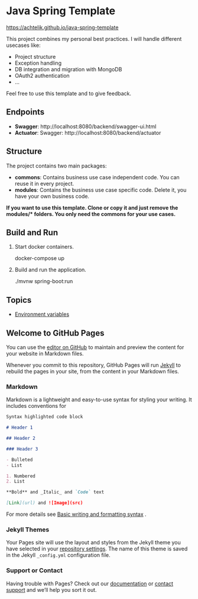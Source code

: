 # Java Spring Template
https://achtelik.github.io/java-spring-template

This project combines my personal best practices. I will handle different usecases like:

* Project structure
* Exception handling
* DB integration and migration with MongoDB
* OAuth2 authentication
* ...

Feel free to use this template and to give feedback.

## Endpoints

* __Swagger__: http://localhost:8080/backend/swagger-ui.html
* __Actuator__: Swagger: http://localhost:8080/backend/actuator

## Structure

The project contains two main packages:

* __commons__: Contains business use case independent code. You can reuse it in every project.
* __modules__: Contains the business use case specific code. Delete it, you have your own business code.

__If you want to use this template. Clone or copy it and just remove the modules/* folders. You only need the commons
for your use cases.__

## Build and Run

1. Start docker containers.

   docker-compose up

2. Build and run the application.

   ./mvnw spring-boot:run

## Topics
* [Environment variables](src/main/resources/application.md)

## Welcome to GitHub Pages

You can use the [editor on GitHub](https://github.com/achtelik/java-spring-template/edit/gh-pages/index.md) to maintain
and preview the content for your website in Markdown files.

Whenever you commit to this repository, GitHub Pages will run [Jekyll](https://jekyllrb.com/) to rebuild the pages in
your site, from the content in your Markdown files.

### Markdown

Markdown is a lightweight and easy-to-use syntax for styling your writing. It includes conventions for

```markdown
Syntax highlighted code block

# Header 1

## Header 2

### Header 3

- Bulleted
- List

1. Numbered
2. List

**Bold** and _Italic_ and `Code` text

[Link](url) and ![Image](src)
```

For more details
see [Basic writing and formatting syntax](https://docs.github.com/en/github/writing-on-github/getting-started-with-writing-and-formatting-on-github/basic-writing-and-formatting-syntax)
.

### Jekyll Themes

Your Pages site will use the layout and styles from the Jekyll theme you have selected in
your [repository settings](https://github.com/achtelik/java-spring-template/settings/pages). The name of this theme is
saved in the Jekyll `_config.yml` configuration file.

### Support or Contact

Having trouble with Pages? Check out our [documentation](https://docs.github.com/categories/github-pages-basics/)
or [contact support](https://support.github.com/contact) and we’ll help you sort it out.
